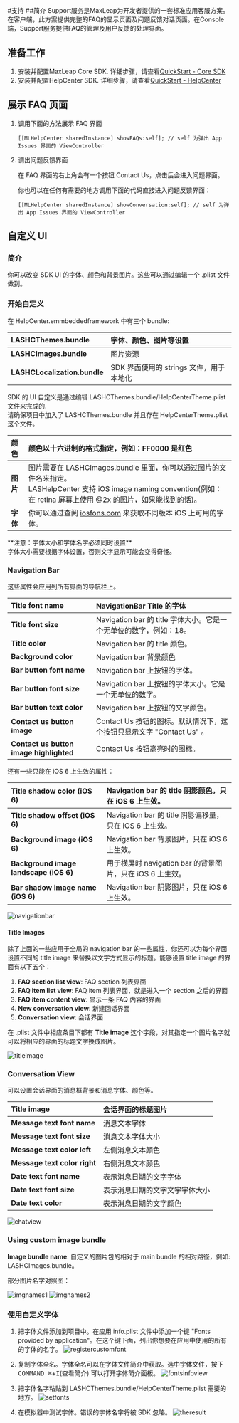 
#支持
##简介
Support服务是MaxLeap为开发者提供的一套标准应用客服方案。在客户端，此方案提供完整的FAQ的显示页面及问题反馈对话页面。在Console端，Support服务提供FAQ的管理及用户反馈的处理界面。

## 准备工作

1. 安装并配置MaxLeap Core SDK. 详细步骤，请查看[QuickStart - Core SDK](ML_DOCS_LINK_PLACEHOLDER_SDK_QUICKSTART_IOS)
2. 安装并配置HelpCenter SDK. 详细步骤，请查看[QuickStart - HelpCenter](ML_DOCS_LINK_PLACEHOLDER_SDK_QUICKSTART_IOS)

## 展示 FAQ 页面

1. 调用下面的方法展示 FAQ 界面
	
	```
	[[MLHelpCenter sharedInstance] showFAQs:self]; // self 为弹出 App Issues 界面的 ViewController
	```

2. 调出问题反馈界面

	在 FAQ 界面的右上角会有一个按钮 Contact Us，点击后会进入问题界面。
	
	你也可以在任何有需要的地方调用下面的代码直接进入问题反馈界面：

	```
	[[MLHelpCenter sharedInstance] showConversation:self]; // self 为弹出 App Issues 界面的 ViewController
	```

## 自定义 UI

### 简介

你可以改变 SDK UI 的字体、颜色和背景图片。这些可以通过编辑一个 .plist 文件做到。

### 开始自定义

在 HelpCenter.emmbeddedframework 中有三个 bundle: 

**LASHCThemes.bundle**        | 字体、颜色、图片等设置
:-----------------------------|:----------------------------------
**LASHCImages.bundle**        | 图片资源
**LASHCLocalization.bundle**  | SDK 界面使用的 strings 文件，用于本地化

SDK 的 UI 自定义是通过编辑 LASHCThemes.bundle/HelpCenterTheme.plist 文件来完成的. <br>
请确保项目中加入了 LASHCThemes.bundle 并且存在 HelpCenterTheme.plist 这个文件。<br>

**颜色** | 颜色以十六进制的格式指定，例如：FF0000 是红色
:--------|:----------
**图片** | 图片需要在 LASHCImages.bundle 里面，你可以通过图片的文件名来指定。<br> LASHelpCenter 支持 iOS image naming convention(例如：在 retina 屏幕上使用 @2x 的图片，如果能找到的话)。
**字体** | 你可以通过查阅 [iosfons.com](http://iosfonts.com/) 来获取不同版本 iOS 上可用的字体。

[using custom fonts]: #using_custom_fonts

<aside class="notice">
    <span class="icon"></span>
    <span class="text">
        **注意：字体大小和字体名字必须同时设置**<br>
        字体大小需要根据字体设置，否则文字显示可能会变得奇怪。
    </span>
</aside>

### Navigation Bar

这些属性会应用到所有界面的导航栏上。

**Title font name** 					| NavigationBar Title 的字体
:--------------------------------------|:----------------------------------
**Title font size** 					| Navigation bar 的 title 字体大小。它是一个无单位的数字，例如：18。
**Title color**     					| Navigation bar 的 title 颜色。
**Background color**					| Navigation bar 背景颜色
**Bar button font name**				| Navigation bar 上按钮的字体。
**Bar button font size**				| Navigation bar 上按钮的字体大小。它是一个无单位的数字。
**Bar button text color**				| Navigation bar 上按钮的文字颜色。
**Contact us button image**				| Contact Us 按钮的图标。默认情况下，这个按钮只显示文字 "Contact Us" 。
**Contact us button image highlighted**| Contact Us 按钮高亮时的图标。

还有一些只能在 iOS 6 上生效的属性：

**Title shadow color (iOS 6)**			| Navigation bar 的 title 阴影颜色，只在 iOS 6 上生效。
:--------------------------------------|:--------------------------------
**Title shadow offset (iOS 6)**			| Navigation bar 的 title 阴影偏移量，只在 iOS 6 上生效。
**Background image (iOS 6)**			| Navigation bar 背景图片，只在 iOS 6 上生效。
**Background image landscape (iOS 6)** | 用于横屏时 navigation bar 的背景图片，只在 iOS 6 上生效。
**Bar shadow image name (iOS 6)**		| Navigation bar 阴影图片，只在 iOS 6 上生效。

![navigationbar](../../../images/navigationbar.png)

#### Title Images

除了上面的一些应用于全局的 navigation bar 的一些属性，你还可以为每个界面设置不同的 title image 来替换以文字方式显示的标题。能够设置 title image 的界面有以下五个：

1. **FAQ section list view**:      FAQ section 列表界面
2. **FAQ item list view**:         FAQ item 列表界面，就是进入一个 section 之后的界面
3. **FAQ item content view**:      显示一条 FAQ 内容的界面
4. **New conversation view**:      新建回话界面
5. **Conversation view**:          会话界面

在 .plist 文件中相应条目下都有 **Title image** 这个字段，对其指定一个图片名字就可以将相应的界面的标题文字换成图片。

![titleimage](../../../images/titleimage.png)

### Conversation View

可以设置会话界面的消息框背景和消息字体、颜色等。

**Title image**             | 会话界面的标题图片
:---------------------------|:-------------------
**Message text font name**  | 消息文本字体
**Message text font size**  | 消息文本字体大小
**Message text color left** | 左侧消息文本颜色
**Message text color right**| 右侧消息文本颜色
**Date text font name**     | 表示消息日期的文字字体
**Date text font size**     | 表示消息日期的文字文字字体大小
**Date text color**         | 表示消息日期的文字颜色

![chatview](../../../images/chatview.png)

### Using custom image bundle

**Image bundle name**: 自定义的图片包的相对于 main bundle 的相对路径，例如: LASHCImages.bundle。

部分图片名字对照图：

![imgnames1](../../../images/imgnames1.png)
![imgnames2](../../../images/imgnames2.png)

### <span id="using_custom_fonts">使用自定义字体</span>

1. 把字体文件添加到项目中。在应用 info.plist 文件中添加一个键 "Fonts provided by application"。在这个键下面，列出你想要在应用中使用的所有的字体的名字。
    ![registercustomfont](../../../images/registercustomfont.png)

2. 复制字体全名。字体全名可以在字体文件简介中获取。选中字体文件，按下 <kbd>COMMAND ⌘</kbd>+<kbd>I</kbd>(查看简介) 可以打开字体简介面板。
    ![fontsinfoview](../../../images/fontsinfoview.png)

3. 把字体名字粘贴到 LASHCThemes.bundle/HelpCenterTheme.plist 需要的地方。
    ![setfonts](../../../images/setfonts.png)

4. 在模拟器中测试字体。错误的字体名字将被 SDK 忽略。
    ![theresult](../../../images/theresult.png)
